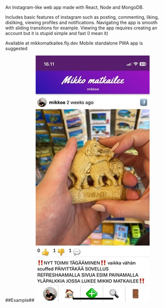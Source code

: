 An Instagram-like web app made with React, Node and MongoDB.

Includes basic features of instagram such as posting, commenting,
liking, disliking, viewing profiles and notifications.
Navigating the app is smooth with sliding transitions for example.
Viewing the app requires creating an account but it is stupid simple and fast (I mean it)

Available at mikkomatkailee.fly.dev
Mobile standalone PWA app is suggested

##Example##
![alt text](./example.jpeg)